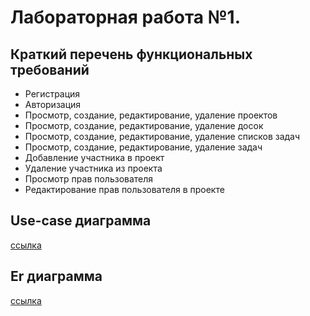 # Лабораторная работа №1.

## Краткий перечень функциональных требований
* Регистрация
* Авторизация
* Просмотр, создание, редактирование, удаление проектов
* Просмотр, создание, редактирование, удаление досок
* Просмотр, создание, редактирование, удаление списков задач
* Просмотр, создание, редактирование, удаление задач
* Добавление участника в проект
* Удаление участника из проекта
* Просмотр прав пользователя
* Редактирование прав пользователя в проекте

## Use-case диаграмма
[ссылка](https://github.com/architectv/networking-course-project/tree/docs/img/use_case.pdf)
## Er диаграмма
[ссылка](https://github.com/architectv/networking-course-project/tree/docs/img/erd.pdf)
